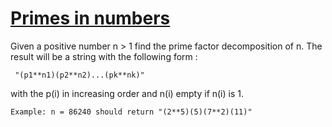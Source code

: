 # [Primes in numbers](https://www.codewars.com/kata/54d512e62a5e54c96200019e)

Given a positive number n > 1 find the prime factor decomposition of n.
The result will be a string with the following form :
```
 "(p1**n1)(p2**n2)...(pk**nk)"
```
with the p(i) in increasing order and n(i) empty if
n(i) is 1.
```
Example: n = 86240 should return "(2**5)(5)(7**2)(11)"
```

